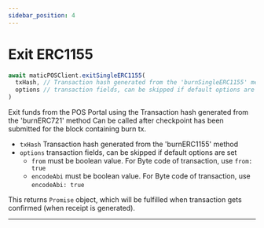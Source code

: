 ```yaml
---
sidebar_position: 4
---
```


# Exit ERC1155

```js
await maticPOSClient.exitSingleERC1155(
  txHash, // Transaction hash generated from the 'burnSingleERC1155' method
  options // transaction fields, can be skipped if default options are set
)
```

Exit funds from the POS Portal using the Transaction hash generated from the 'burnERC721' method
Can be called after checkpoint has been submitted for the block containing burn tx.

- `txHash` Transaction hash generated from the 'burnERC1155' method
- `options` transaction fields, can be skipped if default options are set
  - `from` must be boolean value. For Byte code of transaction, use `from: true`
  - `encodeAbi` must be boolean value. For Byte code of transaction, use `encodeAbi: true`

This returns `Promise` object, which will be fulfilled when transaction gets confirmed (when receipt is generated).

---
